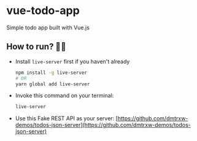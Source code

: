 # vue-todo-app
Simple todo app built with Vue.js

## How to run? 🏃‍♂️
- Install `live-server` first if you haven't already
  
  ```sh
  npm install -g live-server
  # OR
  yarn global add live-server
  ```

- Invoke this command on your terminal:
  
  ```sh
  live-server
  ```

- Use this Fake REST API as your server:
  [https://github.com/dmtrxw-demos/todos-json-server](https://github.com/dmtrxw-demos/todos-json-server)

